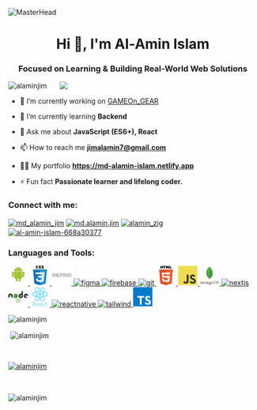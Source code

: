 

![MasterHead](https://i.ibb.co/vxZ2d0T8/banner.gif)
<h1 align="center">Hi 👋, I'm Al-Amin Islam</h1>
<h3 align="center">Focused on Learning & Building Real-World Web Solutions</h3>
<img align="right" width="400" src="https://i.ibb.co/RpsngjVL/cute-boy-with-laptop-vector-illustration-cartoon-character-1142-109244.jpg" />

<p align="left"> <img src="https://komarev.com/ghpvc/?username=alaminjim&label=Profile%20views&color=0e75b6&style=flat" alt="alaminjim" /> </p>


- 🔭 I’m currently working on [GAMEOn_GEAR](https://quiet-belekoy-ad3587.netlify.app)

- 🌱 I’m currently learning **Backend**

- 💬 Ask me about **JavaScript (ES6+), React**

- 📫 How to reach me **jimalamin7@gmail.com**

- 🧑‍💻 My portfolio **https://md-alamin-islam.netlify.app**

- ⚡ Fun fact **Passionate learner and lifelong coder.**

<h3 align="left">Connect with me:</h3>
<p align="left">
<a href="https://twitter.com/md_alamin_jim" target="blank"><img align="center" src="https://raw.githubusercontent.com/rahuldkjain/github-profile-readme-generator/master/src/images/icons/Social/twitter.svg" alt="md_alamin_jim" height="30" width="40" /></a>
<a href="https://fb.com/md.alamin.jim" target="blank"><img align="center" src="https://raw.githubusercontent.com/rahuldkjain/github-profile-readme-generator/master/src/images/icons/Social/facebook.svg" alt="md.alamin.jim" height="30" width="40" /></a>
<a href="https://instagram.com/alamin_zig" target="blank"><img align="center" src="https://raw.githubusercontent.com/rahuldkjain/github-profile-readme-generator/master/src/images/icons/Social/instagram.svg" alt="alamin_zig" height="30" width="40" /></a>
  <a href="https://www.linkedin.com/in/al-amin-islam-668a30377" target="blank"><img align="center" src="https://raw.githubusercontent.com/rahuldkjain/github-profile-readme-generator/master/src/images/icons/Social/linked-in-alt.svg" alt="
al-amin-islam-668a30377" height="30" width="40" /></a>
</p>


<h3 align="left">Languages and Tools:</h3>
<p align="left"> <a href="https://developer.android.com" target="_blank" rel="noreferrer"> <img src="https://raw.githubusercontent.com/devicons/devicon/master/icons/android/android-original-wordmark.svg" alt="android" width="40" height="40"/> </a> <a href="https://www.w3schools.com/css/" target="_blank" rel="noreferrer"> <img src="https://raw.githubusercontent.com/devicons/devicon/master/icons/css3/css3-original-wordmark.svg" alt="css3" width="40" height="40"/> </a> <a href="https://expressjs.com" target="_blank" rel="noreferrer"> <img src="https://raw.githubusercontent.com/devicons/devicon/master/icons/express/express-original-wordmark.svg" alt="express" width="40" height="40"/> </a> <a href="https://www.figma.com/" target="_blank" rel="noreferrer"> <img src="https://www.vectorlogo.zone/logos/figma/figma-icon.svg" alt="figma" width="40" height="40"/> </a> <a href="https://firebase.google.com/" target="_blank" rel="noreferrer"> <img src="https://www.vectorlogo.zone/logos/firebase/firebase-icon.svg" alt="firebase" width="40" height="40"/> </a> <a href="https://git-scm.com/" target="_blank" rel="noreferrer"> <img src="https://www.vectorlogo.zone/logos/git-scm/git-scm-icon.svg" alt="git" width="40" height="40"/> </a> <a href="https://www.w3.org/html/" target="_blank" rel="noreferrer"> <img src="https://raw.githubusercontent.com/devicons/devicon/master/icons/html5/html5-original-wordmark.svg" alt="html5" width="40" height="40"/> </a> <a href="https://developer.mozilla.org/en-US/docs/Web/JavaScript" target="_blank" rel="noreferrer"> <img src="https://raw.githubusercontent.com/devicons/devicon/master/icons/javascript/javascript-original.svg" alt="javascript" width="40" height="40"/> </a> <a href="https://www.mongodb.com/" target="_blank" rel="noreferrer"> <img src="https://raw.githubusercontent.com/devicons/devicon/master/icons/mongodb/mongodb-original-wordmark.svg" alt="mongodb" width="40" height="40"/> </a> <a href="https://nextjs.org/" target="_blank" rel="noreferrer"> <img src="https://cdn.worldvectorlogo.com/logos/nextjs-2.svg" alt="nextjs" width="40" height="40"/> </a> <a href="https://nodejs.org" target="_blank" rel="noreferrer"> <img src="https://raw.githubusercontent.com/devicons/devicon/master/icons/nodejs/nodejs-original-wordmark.svg" alt="nodejs" width="40" height="40"/> </a> <a href="https://reactjs.org/" target="_blank" rel="noreferrer"> <img src="https://raw.githubusercontent.com/devicons/devicon/master/icons/react/react-original-wordmark.svg" alt="react" width="40" height="40"/> </a> <a href="https://reactnative.dev/" target="_blank" rel="noreferrer"> <img src="https://reactnative.dev/img/header_logo.svg" alt="reactnative" width="40" height="40"/> </a> <a href="https://tailwindcss.com/" target="_blank" rel="noreferrer"> <img src="https://www.vectorlogo.zone/logos/tailwindcss/tailwindcss-icon.svg" alt="tailwind" width="40" height="40"/> </a> <a href="https://www.typescriptlang.org/" target="_blank" rel="noreferrer"> <img src="https://raw.githubusercontent.com/devicons/devicon/master/icons/typescript/typescript-original.svg" alt="typescript" width="40" height="40"/> </a> </p>

<p><img align="left" src="https://github-readme-stats.vercel.app/api/top-langs?username=alaminjim&show_icons=true&locale=en&layout=compact" alt="alaminjim" /></p>
<br>
<p>&nbsp;<img align="center" src="https://github-readme-stats.vercel.app/api?username=alaminjim&show_icons=true&locale=en" alt="alaminjim" /></p>
<br>
<p align="left" > <a gap="5" href="https://github.com/ryo-ma/github-profile-trophy"><img src="https://github-profile-trophy.vercel.app/?username=alaminjim" alt="alaminjim" /></a> </p>
<br>
<p><img align="center" src="https://github-readme-streak-stats.herokuapp.com/?user=alaminjim&" alt="alaminjim" /></p>
